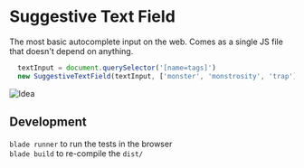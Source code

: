 # Suggestive Text Field
The most basic autocomplete input on the web. Comes as a single JS file that doesn't depend on anything.

```javascript
  textInput = document.querySelector('[name=tags]')
  new SuggestiveTextField(textInput, ['monster', 'monstrosity', 'trap'])
```

![Idea](http://i64.tinypic.com/rva636.png)

## Development

`blade runner` to run the tests in the browser<br>
`blade build` to re-compile the `dist/`

